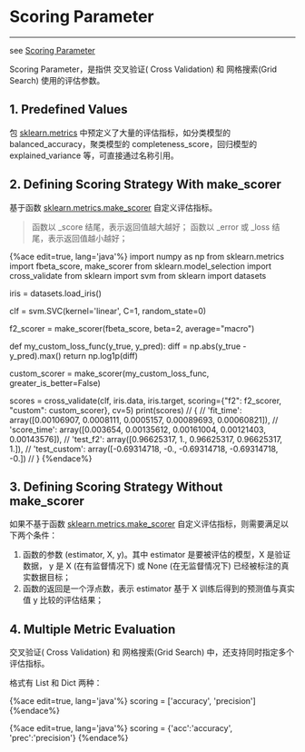 <!-- toc -->

# Scoring Parameter

---

see [Scoring Parameter](https://scikit-learn.org/stable/modules/model_evaluation.html#the-scoring-parameter-defining-model-evaluation-rules)

Scoring Parameter，是指供 交叉验证( Cross Validation) 和 网格搜索(Grid Search) 使用的评估参数。

## 1. Predefined Values

包 [sklearn.metrics](https://scikit-learn.org/stable/modules/classes.html#module-sklearn.metrics) 中预定义了大量的评估指标，如分类模型的 balanced\_accuracy，聚类模型的 completeness\_score，回归模型的 explained\_variance 等，可直接通过名称引用。

## 2. Defining Scoring Strategy With make_scorer 

基于函数 [sklearn.metrics.make_scorer](https://scikit-learn.org/stable/modules/generated/sklearn.metrics.make_scorer.html) 自定义评估指标。

> 函数以 _score 结尾，表示返回值越大越好；
> 函数以 _error 或 _loss 结尾，表示返回值越小越好；

{%ace edit=true, lang='java'%}
import numpy as np
from sklearn.metrics import fbeta_score, make_scorer
from sklearn.model_selection import cross_validate
from sklearn import svm
from sklearn import datasets

iris = datasets.load_iris()

clf = svm.SVC(kernel='linear', C=1, random_state=0)

f2_scorer = make_scorer(fbeta_score, beta=2, average="macro")


def my_custom_loss_func(y_true, y_pred):
    diff = np.abs(y_true - y_pred).max()
    return np.log1p(diff)


custom_scorer = make_scorer(my_custom_loss_func, greater_is_better=False)

scores = cross_validate(clf, iris.data, iris.target, scoring={"f2": f2_scorer, "custom": custom_scorer}, cv=5)
print(scores)
// {
//     'fit_time': array([0.00106907, 0.0008111, 0.0005157, 0.00089693, 0.00060821]),
//     'score_time': array([0.003654, 0.00135612, 0.00161004, 0.00121403, 0.00143576]),
//     'test_f2': array([0.96625317, 1., 0.96625317, 0.96625317, 1.]),
//     'test_custom': array([-0.69314718, -0., -0.69314718, -0.69314718, -0.])
// }
{%endace%}

## 3. Defining Scoring Strategy Without make_scorer 

如果不基于函数 [sklearn.metrics.make_scorer](https://scikit-learn.org/stable/modules/generated/sklearn.metrics.make_scorer.html) 自定义评估指标，则需要满足以下两个条件：

1. 函数的参数 (estimator, X, y)。其中 estimator 是要被评估的模型，X 是验证数据， y 是 X (在有监督情况下) 或 None (在无监督情况下) 已经被标注的真实数据目标；
2. 函数的返回是一个浮点数，表示 estimator 基于 X 训练后得到的预测值与真实值 y 比较的评估结果；

## 4. Multiple Metric Evaluation

交叉验证( Cross Validation) 和 网格搜索(Grid Search) 中，还支持同时指定多个评估指标。

格式有 List 和 Dict 两种：

{%ace edit=true, lang='java'%}
scoring = ['accuracy', 'precision']
{%endace%}

{%ace edit=true, lang='java'%}
scoring = {'acc':'accuracy', 'prec':'precision'}
{%endace%}
